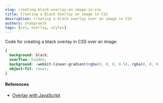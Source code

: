 ```yaml
---
slug: creating-black-overlay-on-image-in-css
title: Creating a Black Overlay on image in CSS
description: Creating a black overlay over an image in CSS
authors: shahpreetk
tags: [css, overlay, styles]
---
```


Code for creating a black overlay in CSS over an image:
```css
{
  background: black;
  overflow: hidden;
  background: -webkit-linear-gradient(rgba(0, 0, 0, 0.5), rgba(0, 0, 0, 0.5)),url("<IMAGEURL_COMES_HERE>");
  object-fit: cover;
}
```

#### References
- [Overlay with JavaScript](https://www.w3schools.com/howto/howto_css_overlay.asp)